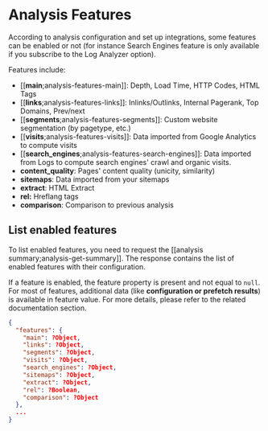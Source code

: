 # Analysis Features

According to analysis configuration and set up integrations, some features can be enabled or not (for instance Search Engines feature is only available if you subscribe to the Log Analyzer option).

Features include:

- [[**main**;analysis-features-main]]: Depth, Load Time, HTTP Codes, HTML Tags
- [[**links**;analysis-features-links]]: Inlinks/Outlinks, Internal Pagerank, Top Domains, Prev/next
- [[**segments**;analysis-features-segments]]: Custom website segmentation (by pagetype, etc.)
- [[**visits**;analysis-features-visits]]: Data imported from Google Analytics to compute visits
- [[**search_engines**;analysis-features-search-engines]]: Data imported from Logs to compute search engines' crawl and organic visits.
- **content_quality**: Pages' content quality (unicity, similarity)
- **sitemaps**: Data imported from your sitemaps
- **extract**: HTML Extract
- **rel:** Hreflang tags
- **comparison**: Comparison to previous analysis


## List enabled features

To list enabled features, you need to request the [[analysis summary;analysis-get-summary]]. The response contains the list of enabled features with their configuration.

If a feature is enabled, the feature property is present and not equal to `null`. For most of features, additional data (like **configuration or prefetch results**) is available in feature value. For more details, please refer to the related documentation section.

```JSON
{
  "features": {
    "main": ?Object,
    "links": ?Object,
    "segments": ?Object,
    "visits": ?Object,
    "search_engines": ?Object,
    "sitemaps": ?Object,
    "extract": ?Object,
    "rel": ?Boolean,
    "comparison": ?Object
  },
  ...
}
```
